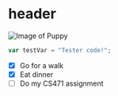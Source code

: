# header
![Image of Puppy](https://th.bing.com/th/id/OIP.eIEz73xZoLmYwqTF92FciwHaEw?rs=1&pid=ImgDetMain)
``` javascript
var testVar = "Tester code!";
```

- [x] Go for a walk
- [x] Eat dinner
- [ ] Do my CS471 assignment
